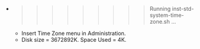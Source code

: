 * >>>>>>>>> Running inst-std-system-time-zone.sh ...
  * Insert Time Zone menu in Administration.
  * Disk size = 3672892K. Space Used = 4K.
